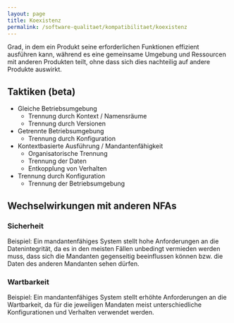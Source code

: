```yaml
---
layout: page
title: Koexistenz
permalink: /software-qualitaet/kompatibilitaet/koexistenz
---
```


Grad, in dem ein Produkt seine erforderlichen Funktionen effizient ausführen kann, während es eine gemeinsame Umgebung und Ressourcen mit anderen Produkten teilt, ohne dass sich dies nachteilig auf andere Produkte auswirkt.

## Taktiken (beta)

* Gleiche Betriebsumgebung
  * Trennung durch Kontext / Namensräume
  * Trennung durch Versionen
* Getrennte Betriebsumgebung
  * Trennung durch Konfiguration
* Kontextbasierte Ausführung / Mandantenfähigkeit
  * Organisatorische Trennung
  * Trennung der Daten
  * Entkopplung von Verhalten
* Trennung durch Konfiguration
  * Trennung der Betriebsumgebung

## Wechselwirkungen mit anderen NFAs

### Sicherheit

Beispiel:
Ein mandantenfähiges System stellt hohe Anforderungen an die Datenintegrität, da es in den meisten Fällen unbedingt vermieden werden muss, dass sich die Mandanten gegenseitig beeinflussen können bzw. die Daten des anderen Mandanten sehen dürfen.

### Wartbarkeit

Beispiel:
Ein mandantenfähiges System stellt erhöhte Anforderungen an die Wartbarkeit, da für die jeweiligen Mandaten meist unterschiedliche Konfigurationen und Verhalten verwendet werden.

